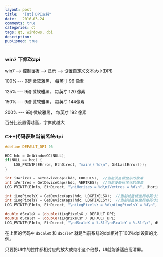 ```yaml
---
layout: post
title:  "[Qt] DPI支持"
date:   2016-03-24
comments: true
categories: qt
tags: qt, windows, dpi
description:
published: true
---
```



### win7 下修改dpi

win7 --> 控制面板 --> 显示 --> 设置自定义文本大小(DPI)


100%  ---  9磅 微软雅黑， 每英寸 96 像素

125%  ---  9磅 微软雅黑， 每英寸 120 像素

150%  ---  9磅 微软雅黑， 每英寸 144像素

200%  ---  9磅 微软雅黑， 每英寸 192 像素

百分比设置得越高，字体就越大



### C++代码获取当前系统dpi

```cpp
#define DEFAULT_DPI 96

HDC hdc = GetWindowDC(NULL);
if(NULL == hdc) {
    LOG_PRINTF(EError, EthDirect, "main() %d\n", GetLastError());
}

int iHorizes = GetDeviceCaps(hdc, HORZRES);  //当前设备横坐标的像素
int iVertres = GetDeviceCaps(hdc, VERTRES);  //当前设备纵坐标的像素
LOG_PRINTF(EInfo, EthDirect, "\niHorizes = %d\niVertres = %d\n", iHorizes, iVertres);

int iLogPixelsX = GetDeviceCaps(hdc, LOGPIXELSX);  //当前设备横坐标每英寸的像素值
int iLogPixelsY = GetDeviceCaps(hdc, LOGPIXELSY);  //当前设备纵坐标每英寸的像素值
LOG_PRINTF(EInfo, EthDirect, "\niLogPixelsX = %d\niLogPixelsY = %d\n", iLogPixelsX, iLogPixelsY);

double dScaleX = (double)iLogPixelsX / DEFAULT_DPI;
double dScaleY = (double)iLogPixelsY / DEFAULT_DPI;
LOG_PRINTF(EInfo, EthDirect, "\ndScaleX = %.3lf\ndScaleY = %.3lf\n", dScaleX, dScaleY);
```

在上面的代码中 `dScaleX` 和 `dScaleY` 就是当前系统的dpi相对于100%dpi设置的比例。

只要把UI中的控件都相对应的放大或缩小这个倍数，UI就能够适应高清屏。
